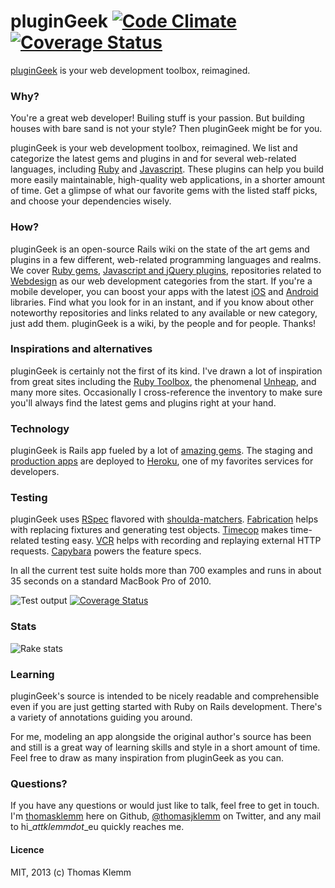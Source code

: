 # pluginGeek [ ![Code Climate](https://codeclimate.com/github/thomasklemm/pluginGeek.png)](https://codeclimate.com/github/thomasklemm/pluginGeek)[ ![Coverage Status](https://coveralls.io/repos/thomasklemm/pluginGeek/badge.png?branch=master)](https://coveralls.io/r/thomasklemm/pluginGeek)

[pluginGeek](http://www.plugingeek.com) is your web development toolbox, reimagined.

### Why?

You're a great web developer! Builing stuff is your passion. But building houses with bare sand is not your style? Then pluginGeek might be for you. 

pluginGeek is your web development toolbox, reimagined. We list and categorize the latest gems and plugins in and for several web-related languages, including [Ruby]() and [Javascript](). These plugins can help you build more easily maintainable, high-quality web applications, in a shorter amount of time. Get a glimpse of what our favorite gems with the listed staff picks, and choose your dependencies wisely.

### How?

pluginGeek is an open-source Rails wiki on the state of the art gems and plugins in a few different, web-related programming languages and realms. We cover [Ruby gems](http://www.plugingeek.com/ruby), [Javascript and jQuery plugins](http://www.plugingeek.com/javascript), repositories related to [Webdesign](http://www.plugingeek.com/webdesign) as our web development categories from the start. If you're a mobile developer, you can boost your apps with the latest [iOS](http://www.plugingeek.com/ios) and [Android](http://www.plugingeek.com/android) libraries. Find what you look for in an instant, and if you know about other noteworthy repositories and links related to any available or new category, just add them. pluginGeek is a wiki, by the people and for people. Thanks! 

### Inspirations and alternatives

pluginGeek is certainly not the first of its kind. I've drawn a lot of inspiration from great sites including the [Ruby Toolbox](https://www.ruby-toolbox.com/), the phenomenal [Unheap](http://www.unheap.com/), and many more sites. Occasionally I cross-reference the inventory to make sure you'll always find the latest gems and plugins right at your hand.

### Technology

pluginGeek is Rails app fueled by a lot of [amazing gems](https://github.com/thomasklemm/pluginGeek/blob/master/Gemfile). The staging and [production apps](http://www.plugingeek.com) are deployed to [Heroku](http://www.heroku.com), one of my favorites services for developers.

### Testing

pluginGeek uses [RSpec](https://github.com/rspec/rspec-rails) flavored with [shoulda-matchers](https://github.com/thoughtbot/shoulda-matchers). [Fabrication](http://www.fabricationgem.org/) helps with replacing fixtures and generating test objects. [Timecop](https://github.com/travisjeffery/timecop) makes time-related testing easy. [VCR](https://github.com/vcr/vcr) helps with recording and replaying external HTTP requests.  [Capybara](https://github.com/jnicklas/capybara) powers the feature specs.

In all the current test suite holds more than 700 examples and runs in about 35 seconds on a standard MacBook Pro of 2010.

![Test output](http://i.imgur.com/OCdit8N.png) [ ![Coverage Status](https://coveralls.io/repos/thomasklemm/pluginGeek/badge.png?branch=master)](https://coveralls.io/r/thomasklemm/pluginGeek)

### Stats

![Rake stats](http://i.imgur.com/iQt9F7X.png)

### Learning

pluginGeek's source is intended to be nicely readable and comprehensible even if you are just getting started with Ruby on Rails development. There's a variety of annotations guiding you around.

For me, modeling an app alongside the original author's source has been and still is a great way of learning skills and style in a short amount of time. Feel free to draw as many inspiration from pluginGeek as you can.

### Questions?

If you have any questions or would just like to talk, feel free to get in touch. I'm [thomasklemm](https://github.com/thomasklemm) here on Github, [@thomasjklemm](https://twitter.com/thomasjklemm) on Twitter, and any mail to hi_*at*_tklemm_*dot*_eu quickly reaches me.

#### Licence
MIT, 2013 (c) Thomas Klemm
